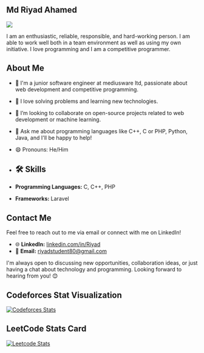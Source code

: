 ## Md Riyad Ahamed
![](https://komarev.com/ghpvc/?username=riyad6392&color=brightgreen&style=plastic)

I am an enthusiastic, reliable, responsible, and hard-working person. I am able to work well both in a team environment as well as using my own initiative. I love programming and I am a competitive programmer.

## About Me
- 🔭 I'm a junior software engineer at mediusware ltd, passionate about web development and competitive programming. 
- 🌱 I love solving problems and learning new technologies.
- 👯 I’m looking to collaborate on open-source projects related to web development or machine learning.
- 💬 Ask me about programming languages like C++, C or PHP, Python, Java, and I'll be happy to help!
- 😄 Pronouns: He/Him

- ## 🛠 Skills
- **Programming Languages:** C, C++, PHP
- **Frameworks:** Laravel
## Contact Me
Feel free to reach out to me via email or connect with me on LinkedIn!

- 🌐 **LinkedIn:** [linkedin.com/in/Riyad](https://www.linkedin.com/in/riyad-ahamed-6304062a1)
- 📧 **Email:** [riyadstudent80@gmail.com](mailto:riyadstudent80@gmail.com)
  
I'm always open to discussing new opportunities, collaboration ideas, or just having a chat about technology and programming. Looking forward to hearing from you! 😊

## Codeforces Stat Visualization
[![Codeforces Stats](https://codeforces-readme-stats.vercel.app/api/card?username=riyad6392)](https://codeforces.com/profile/riyad6392)
## LeetCode Stats Card
[![Leetcode Stats](https://leetcard.jacoblin.cool/riyad6392)](https://leetcode.com/riyad6392)


